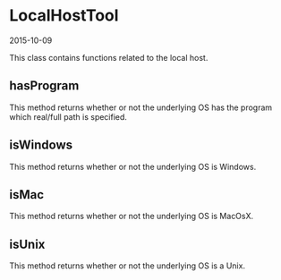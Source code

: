 LocalHostTool
=====================
2015-10-09



This class contains functions related to the local host.



hasProgram
------------

This method returns whether or not the underlying OS has the program
which real/full path is specified.


isWindows
------------

This method returns whether or not the underlying OS is Windows.

isMac
------------

This method returns whether or not the underlying OS is MacOsX.



isUnix
------------

This method returns whether or not the underlying OS is a Unix. 
